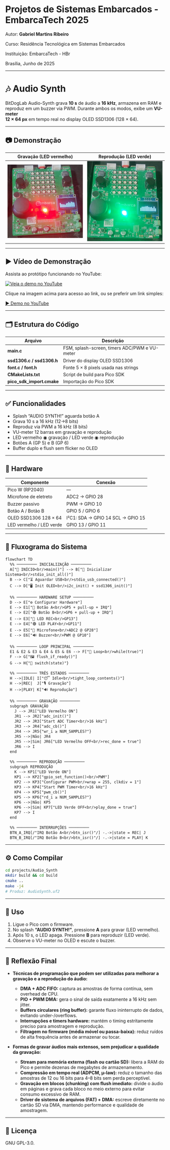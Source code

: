 
# Projetos de Sistemas Embarcados - EmbarcaTech 2025

Autor: **Gabriel Martins Ribeiro**

Curso: Residência Tecnológica em Sistemas Embarcados

Instituição: EmbarcaTech - HBr

Brasília, Junho de 2025

---

# 🎶 Audio Synth

BitDogLab Audio-Synth grava **10 s** de áudio a **16 kHz**, armazena em RAM e
reproduz em um buzzer via PWM. Durante ambos os modos, exibe um **VU-meter  
12 × 64 px** em tempo real no display OLED SSD1306 (128 × 64).

---

## 📷 Demonstração

| Gravação (LED vermelho)         | Reprodução (LED verde)        |
| :-----------------------------: | :---------------------------: |
| ![Rec](img/REC_vermelho.jpg)            | ![Play](img/PLAY_verde.jpg)        |



---

## ▶ Vídeo de Demonstração

Assista ao protótipo funcionando no YouTube:

[![Veja o demo no YouTube](https://img.youtube.com/vi/sCS0l5j58IU/0.jpg)](https://youtube.com/shorts/sCS0l5j58IU?feature=share)

Clique na imagem acima para acesso ao link, ou  se preferir um link simples:

[▶ Demo no YouTube](https://youtube.com/shorts/sCS0l5j58IU?feature=share)

---


## 🗂 Estrutura do Código

| Arquivo                       | Descrição                                  |
| ----------------------------- | ------------------------------------------ |
| **main.c**                    | FSM, splash-screen, timers ADC/PWM e VU-meter |
| **ssd1306.c / ssd1306.h**     | Driver do display OLED SSD1306             |
| **font.c / font.h**           | Fonte 5 × 8 pixels usada nas strings       |
| **CMakeLists.txt**            | Script de build para Pico SDK              |
| **pico_sdk_import.cmake**     | Importação do Pico SDK                     |

---

## ✅ Funcionalidades

- Splash “AUDIO SYNTH!” aguarda botão A  
- Grava 10 s a 16 kHz (12→8 bits)  
- Reproduz via PWM a 16 kHz (8 bits)  
- VU-meter 12 barras em gravação e reprodução  
- LED vermelho ◉ gravação / LED verde ◉ reprodução  
- Botões A (GP 5) e B (GP 6)  
- Buffer duplo e flush sem flicker no OLED

---

## 🔧 Hardware

| Componente                     | Conexão                         |
| -----------------------------  | ------------------------------  |
| Pico W (RP2040)                | —                                |
| Microfone de eletreto          | ADC2 → GPIO 28                   |
| Buzzer passivo                 | PWM → GPIO 10                    |
| Botão A / Botão B              | GPIO 5 / GPIO 6                  |
| OLED SSD1306 128 × 64          | I²C1: SDA → GPIO 14  SCL → GPIO 15 |
| LED vermelho / LED verde       | GPIO 13 / GPIO 11                |

---
## 🔄 Fluxograma do Sistema

```mermaid
flowchart TD
  %% ───────── INICIALIZAÇÃO ─────────
  A["🚀 INÍCIO<br/>main()"] --> B["📡 Inicializar Sistema<br/>stdio_init_all()"]
  B --> C["⏳ Aguardar USB<br/>stdio_usb_connected()"]
  C --> D["🖥️ Init OLED<br/>i2c_init() + ssd1306_init()"]

  %% ───────── HARDWARE SETUP ─────────
  D --> E["⚙️ Configurar Hardware"]
  E --> E1["🔴 Botão A<br/>GP5 + pull-up + IRQ"]
  E --> E2["🟢 Botão B<br/>GP6 + pull-up + IRQ"]
  E --> E3["🔴 LED REC<br/>GP13"]
  E --> E4["🟢 LED PLAY<br/>GP11"]
  E --> E5["🎤 Microfone<br/>ADC2 @ GP28"]
  E --> E6["🔊 Buzzer<br/>PWM @ GP10"]

  %% ───────── LOOP PRINCIPAL ─────────
  E1 & E2 & E3 & E4 & E5 & E6 --> F["🔄 Loop<br/>while(true)"]
  F --> G["🖼️ flush_if_ready()"]
  G --> H{"🎯 switch(state)"}

  %% ───────── TRÊS ESTADOS ─────────
  H -->|IDLE| I["😴 Idle<br/>tight_loop_contents()"]
  H -->|REC|  J["🎙️ Gravação"]
  H -->|PLAY| K["🔊 Reprodução"]

  %% ───────── GRAVAÇÃO ─────────
  subgraph GRAVAÇÃO
    J --> JR1["LED Vermelho ON"]
    JR1 --> JR2["adc_init()"]
    JR2 --> JR3["Start ADC Timer<br/>16 kHz"]
    JR3 --> JR4["adc_cb()"]
    JR4 --> JR5{"wr_i ≥ NUM_SAMPLES?"}
    JR5 -->|Não| JR4
    JR5 -->|Sim| JR6["LED Vermelho OFF<br/>rec_done = true"]
    JR6 --> I
  end

  %% ───────── REPRODUÇÃO ─────────
  subgraph REPRODUÇÃO
    K --> KP1["LED Verde ON"]
    KP1 --> KP2["gpio_set_function()<br/>PWM"]
    KP2 --> KP3["Configurar PWM<br/>wrap = 255, clkdiv = 1"]
    KP3 --> KP4["Start PWM Timer<br/>16 kHz"]
    KP4 --> KP5["pwm_cb()"]
    KP5 --> KP6{"rd_i ≥ NUM_SAMPLES?"}
    KP6 -->|Não| KP5
    KP6 -->|Sim| KP7["LED Verde OFF<br/>play_done = true"]
    KP7 --> I
  end

  %% ───────── INTERRUPÇÕES ─────────
  BTN_A_IRQ[/"IRQ Botão A<br/>btn_isr()"/] -.->|state = REC| J
  BTN_B_IRQ[/"IRQ Botão B<br/>btn_isr()"/] -.->|state = PLAY| K

```


---

## ⚙️ Como Compilar

```bash
cd projects/Audio_Synth
mkdir build && cd build
cmake ..
make -j4
# Produz: AudioSynth.uf2
```
---

## 🚀 Uso

1. Ligue o Pico com o firmware.  
2. No splash **“AUDIO SYNTH!”**, pressione **A** para gravar (LED vermelho).  
3. Após 10 s, o LED apaga. Pressione **B** para reproduzir (LED verde).  
4. Observe o VU-meter no OLED e escute o buzzer.  

---

## 💭 Reflexão Final

- **Técnicas de programação que podem ser utilizadas para melhorar a gravação e a reprodução do áudio:**  
  - **DMA + ADC FIFO:** captura as amostras de forma contínua, sem overhead de CPU.  
  - **PIO + PWM DMA:** gera o sinal de saída exatamente a 16 kHz sem jitter.  
  - **Buffers circulares (ring buffer):** garante fluxo ininterrupto de dados, evitando under-/overflows.  
  - **Interrupções e timers hardware:** mantém o timing estritamente preciso para amostragem e reprodução.  
  - **Filtragem no firmware (média móvel ou passa-baixa):** reduz ruídos de alta frequência antes de armazenar ou tocar.

- **Formas de gravar áudios mais extensos, sem prejudicar a qualidade da gravação:**  
  - **Stream para memória externa (flash ou cartão SD):** libera a RAM do Pico e permite dezenas de megabytes de armazenamento.  
  - **Compressão em tempo real (ADPCM, µ-law):** reduz o tamanho das amostras de 12 ou 16 bits para 4–8 bits sem perda perceptível.  
  - **Gravação em blocos (chunking) com flush imediato:** divide o áudio em páginas e grava cada bloco no meio externo para evitar consumo excessivo de RAM.  
  - **Driver de sistema de arquivos (FAT) + DMA:** escreve diretamente no cartão SD via DMA, mantendo performance e qualidade de amostragem.

---

## 📜 Licença
GNU GPL-3.0.

